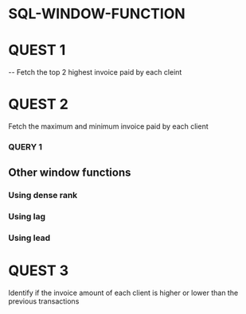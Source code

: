 # SQL-WINDOW-FUNCTION

# QUEST 1
-- Fetch the top 2 highest invoice paid by each cleint 

# QUEST 2 
Fetch the maximum and minimum invoice paid by each client
### QUERY 1

## Other window functions
### Using dense rank
### Using lag
### Using lead

# QUEST 3
Identify if the invoice amount of each client is higher or lower than the previous transactions
